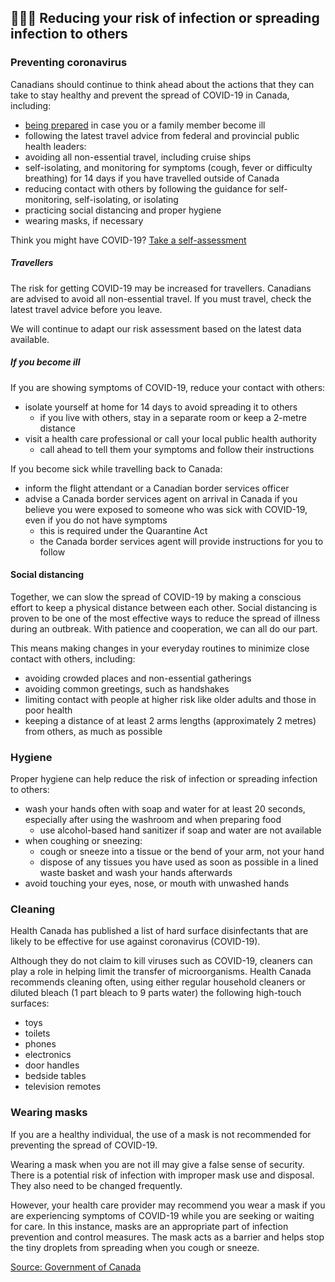 ## 👨‍👩‍👧 Reducing your risk of infection or spreading infection to others

### Preventing coronavirus

Canadians should continue to think ahead about the actions that they can take to stay healthy and prevent the spread of COVID-19 in Canada, including:

- [being prepared](https://www.canada.ca/en/public-health/services/diseases/2019-novel-coronavirus-infection/being-prepared.html) in case you or a family member become ill
- following the latest travel advice from federal and provincial public health leaders:
- avoiding all non-essential travel, including cruise ships
- self-isolating, and monitoring for symptoms (cough, fever or difficulty breathing) for 14 days if you have travelled outside of Canada
- reducing contact with others by following the guidance for self-monitoring, self-isolating, or isolating
- practicing social distancing and proper hygiene
- wearing masks, if necessary

Think you might have COVID-19? [Take a self-assessment](https://ca.thrive.health/covid19/en)

##### Travellers

The risk for getting COVID-19 may be increased for travellers. Canadians are advised to avoid all non-essential travel. If you must travel, check the latest travel advice before you leave.

We will continue to adapt our risk assessment based on the latest data available.

##### If you become ill

If you are showing symptoms of COVID-19, reduce your contact with others:

- isolate yourself at home for 14 days to avoid spreading it to others
  - if you live with others, stay in a separate room or keep a 2-metre distance
- visit a health care professional or call your local public health authority
  - call ahead to tell them your symptoms and follow their instructions

If you become sick while travelling back to Canada:

- inform the flight attendant or a Canadian border services officer
- advise a Canada border services agent on arrival in Canada if you believe you were exposed to someone who was sick with COVID-19, even if you do not have symptoms
  - this is required under the Quarantine Act
  - the Canada border services agent will provide instructions for you to follow

#### Social distancing

Together, we can slow the spread of COVID-19 by making a conscious effort to keep a physical distance between each other. Social distancing is proven to be one of the most effective ways to reduce the spread of illness during an outbreak. With patience and cooperation, we can all do our part.

This means making changes in your everyday routines to minimize close contact with others, including:

- avoiding crowded places and non-essential gatherings
- avoiding common greetings, such as handshakes
- limiting contact with people at higher risk like older adults and those in poor health
- keeping a distance of at least 2 arms lengths (approximately 2 metres) from others, as much as possible

### Hygiene

Proper hygiene can help reduce the risk of infection or spreading infection to others:

- wash your hands often with soap and water for at least 20 seconds, especially after using the washroom and when preparing food
  - use alcohol-based hand sanitizer if soap and water are not available
- when coughing or sneezing:
  - cough or sneeze into a tissue or the bend of your arm, not your hand
  - dispose of any tissues you have used as soon as possible in a lined waste basket and wash your hands afterwards
- avoid touching your eyes, nose, or mouth with unwashed hands

### Cleaning

Health Canada has published a list of hard surface disinfectants that are likely to be effective for use against coronavirus (COVID-19).

Although they do not claim to kill viruses such as COVID-19, cleaners can play a role in helping limit the transfer of microorganisms. Health Canada recommends cleaning often, using either regular household cleaners or diluted bleach (1 part bleach to 9 parts water) the following high-touch surfaces:

- toys
- toilets
- phones
- electronics
- door handles
- bedside tables
- television remotes

### Wearing masks

If you are a healthy individual, the use of a mask is not recommended for preventing the spread of COVID-19.

Wearing a mask when you are not ill may give a false sense of security. There is a potential risk of infection with improper mask use and disposal. They also need to be changed frequently.

However, your health care provider may recommend you wear a mask if you are experiencing symptoms of COVID-19 while you are seeking or waiting for care. In this instance, masks are an appropriate part of infection prevention and control measures. The mask acts as a barrier and helps stop the tiny droplets from spreading when you cough or sneeze.

[Source: Government of Canada](https://www.canada.ca/en/public-health/services/diseases/2019-novel-coronavirus-infection/prevention-risks.html)
